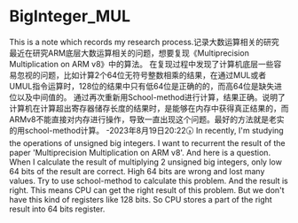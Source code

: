 # BigInteger_MUL
This is a note which records my research process.记录大数运算相关的研究
最近在研究ARM底层大数运算相关的问题，想要复现《Multiprecision Multiplication on ARM v8》中的算法。
在复现过程中发现了计算机底层一些容易忽视的问题，比如计算2个64位无符号整数相乘的结果，在通过MUL或者UMUL指令运算时，128位的结果中只有低64位是正确的的，而高64位是缺失进位以及中间值的。
通过再次重新用School-method进行计算，结果正确。说明了计算机在计算超出寄存器储存长度的结果时，是能够在内存中获得真正结果的，而ARMv8不能直接对内存进行操作，导致一直出现这个问题。最好的方法就是老实的用school-method计算。
	-2023年8月19日20:22🕠
In recently, I'm studying the operations of unsigned big integers. I want to recurrent the result of the paper 'Multiprecision Multiplication on ARM v8'.
And here is a question. When I calculate the result of multiplying 2 unsigned big integers, only low 64 bits of the result are correct. High 64 bits are wrong and lost many values.
Try to use school-method to calculate this problem. And the result is right.
This means CPU can get the right result of this problem. But we don't have this kind of registers like 128 bits. 
So CPU stores a part of the right result into 64 bits register.
